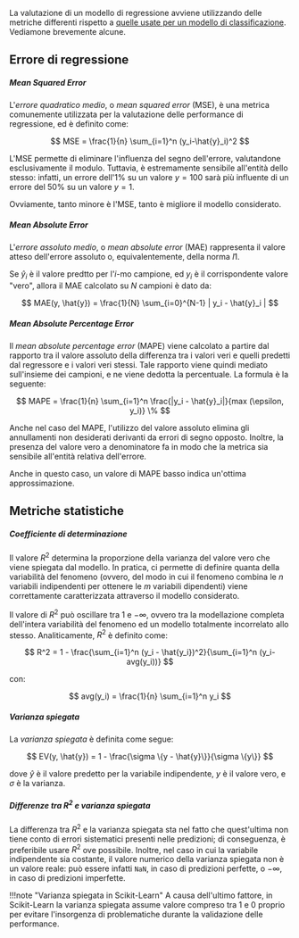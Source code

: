 La valutazione di un modello di regressione avviene utilizzando delle metriche differenti rispetto a [quelle usate per un modello di classificazione](01_classification.md). Vediamone brevemente alcune.

## Errore di regressione

##### Mean Squared Error

L'*errore quadratico medio*, o *mean squared error* (MSE), è una metrica comunemente utilizzata per la valutazione delle performance di regressione, ed è definito come:

$$
MSE = \frac{1}{n} \sum_{i=1}^n (y_i-\hat{y}_i)^2
$$

L'MSE permette di eliminare l'influenza del segno dell'errore, valutandone esclusivamente il modulo. Tuttavia, è estremamente sensibile all'entità dello stesso: infatti, un errore dell'$1\%$ su un valore $y=100$ sarà più influente di un errore del $50\%$ su un valore $y=1$.

Ovviamente, tanto minore è l'MSE, tanto è migliore il modello considerato.

##### Mean Absolute Error

L'*errore assoluto medio*, o *mean absolute error* (MAE) rappresenta il valore atteso dell'errore assoluto o, equivalentemente, della norma $l1$.

Se $\hat{y}_i$ è il valore predtto per l'$i$-mo campione, ed $y_i$ è il corrispondente valore "vero", allora il MAE calcolato su $N$ campioni è dato da:

$$
MAE(y, \hat{y}) = \frac{1}{N} \sum_{i=0}^{N-1} | y_i - \hat{y}_i |
$$

##### Mean Absolute Percentage Error

Il *mean absolute percentage error* (MAPE) viene calcolato a partire dal rapporto tra il valore assoluto della differenza tra i valori veri e quelli predetti dal regressore e i valori veri stessi. Tale rapporto viene quindi mediato sull'insieme dei campioni, e ne viene dedotta la percentuale. La formula è la seguente:

$$
MAPE = \frac{1}{n} \sum_{i=1}^n \frac{|y_i - \hat{y}_i|}{max (\epsilon, y_i)} \%
$$

Anche nel caso del MAPE, l'utilizzo del valore assoluto elimina gli annullamenti non desiderati derivanti da errori di segno opposto. Inoltre, la presenza del valore vero a denominatore fa in modo che la metrica sia sensibile all'entità relativa dell'errore.

Anche in questo caso, un valore di MAPE basso indica un'ottima approssimazione.

## Metriche statistiche

##### Coefficiente di determinazione

Il valore $R^2$ determina la proporzione della varianza del valore vero che viene spiegata dal modello. In pratica, ci permette di definire quanta della variabilità del fenomeno (ovvero, del modo in cui il fenomeno combina le $n$ variabili indipendenti per ottenere le $m$ variabili dipendenti) viene correttamente caratterizzata attraverso il modello considerato.

Il valore di $R^2$ può oscillare tra $1$ e $- \infty$, ovvero tra la modellazione completa dell'intera variabilità del fenomeno ed un modello totalmente incorrelato allo stesso. Analiticamente, $R^2$ è definito come:

$$
R^2 = 1 - \frac{\sum_{i=1}^n (y_i - \hat{y_i})^2}{\sum_{i=1}^n (y_i-avg(y_i))}
$$

con:

$$
avg(y_i) = \frac{1}{n} \sum_{i=1}^n y_i
$$

##### Varianza spiegata

La *varianza spiegata* è definita come segue:

$$
EV(y, \hat{y}) = 1 - \frac{\sigma \{y - \hat{y}\}}{\sigma \{y\}}
$$

dove $\hat{y}$ è il valore predetto per la variabile indipendente, $y$ è il valore vero, e $\sigma$ è la varianza.

##### Differenze tra $R^2$ e varianza spiegata

La differenza tra $R^2$ e la varianza spiegata sta nel fatto che quest'ultima non tiene conto di errori sistematici presenti nelle predizioni; di conseguenza, è preferibile usare $R^2$ ove possibile. Inoltre, nel caso in cui la variabile indipendente sia costante, il valore numerico della varianza spiegata non è un valore reale: può essere infatti `NaN`, in caso di predizioni perfette, o $- \infty$, in caso di predizioni imperfette.

!!!note "Varianza spiegata in Scikit-Learn"
    A causa dell'ultimo fattore, in Scikit-Learn la varianza spiegata assume valore compreso tra $1$ e $0$ proprio per evitare l'insorgenza di problematiche durante la validazione delle performance.